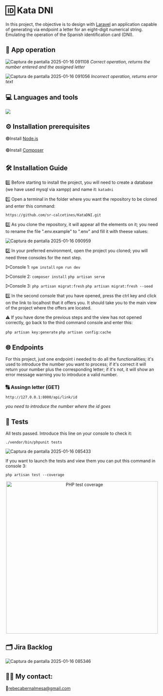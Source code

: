 # 🆔 Kata DNI 
In this project, the objective is to design with [Laravel](https://laravel.com) an application capable of generating via endpoint a letter for an eight-digit numerical string. Emulating the operation of the Spanish identification card (DNI).

## 👀 App operation

![Captura de pantalla 2025-01-16 091108](https://github.com/user-attachments/assets/58c988d1-2ecb-40bb-beaa-ece2b404b5fe)
*Correct operation, returns the number entered and the assigned letter*


![Captura de pantalla 2025-01-16 091056](https://github.com/user-attachments/assets/1ba33bbd-b252-4ea1-a511-8e9845129a18)
*Incorrect operation, returns error text*

## 💻 Languages ​​and tools  
![](https://skillicons.dev/icons?i=php,laravel,git,github,vscode,)

## ⚙️ Installation prerequisites
🟢Install [Node.js](https://nodejs.org/en/download/source-code)

🟢Install [Composer](https://getcomposer.org/download/)

## 🛠️ Installation Guide 
0️⃣ Before starting to install the project, you will need to create a database (we have used mysql via xampp) and name it: `katadni` 

1️⃣ Open a terminal in the folder where you want the repository to be cloned and enter this command:

`https://github.com/sr-calcetines/KataDNI.git`

2️⃣ As you clone the repository, it will appear all the elements on it; you need to rename the file ".env.example" to ".env" and fill it with theese values:

![Captura de pantalla 2025-01-16 090959](https://github.com/user-attachments/assets/5222222b-880d-4dfd-8474-6748aa204776)

2️⃣ In your preferred environment, open the project you cloned; you will need three consoles for the next step.

▷Console 1:
    `npm install` `npm run dev`
    
▷Console 2:
    `composer install` `php artisan serve`
    
▷Console 3: 
    `php artisan migrat:fresh`
    `php artisan migrat:fresh --seed`
    
3️⃣ In the second console that you have opened, press the ctrl key and click on the link to localhost that it offers you. It should take you to the main view of the project where the offers are located.

⚠️ If you have done the previous steps and the view has not opened correctly, go back to the third command console and enter this:

`php artisan key:generate` `php artisan config:cache` 

## 🌐 Endpoints 
For this project, just one endpoint i needed to do all the functionalities; it's used to introduce the number you want to process; if it's correct it will return your number plus the corresponding letter; if it's not, it will show an error message warning you to introduce a valid number.

### 🔠 Assingn letter (GET)
`http://127.0.0.1:8000/api/link/id`

*you need to introduce the number where the id goes*

## 🧪 Tests 
All tests passed. Introduce this line on your console to check it:

`./vendor/bin/phpunit tests`

![Captura de pantalla 2025-01-16 085433](https://github.com/user-attachments/assets/e83d3a4d-b5ae-4d49-b787-74546243d8e5)

If you want to launch the tests and view them you can put this command in console 3:

`php artisan test --coverage` 

<p align="center">
  <img src="https://github.com/user-attachments/assets/fedb145f-ac7b-4582-8bc3-0650835ca905" alt="PHP test coverage" width="500"/>
</p>

## 🗂️ Jira Backlog 

![Captura de pantalla 2025-01-16 085346](https://github.com/user-attachments/assets/62e37350-8d5f-4a33-ad98-7c49613c0d99)


## 👩‍💻 My contact:

📧rebecabernalmesa@gmail.com

